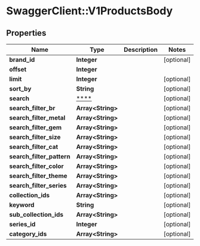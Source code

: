 # SwaggerClient::V1ProductsBody

## Properties
Name | Type | Description | Notes
------------ | ------------- | ------------- | -------------
**brand_id** | **Integer** |  | [optional] 
**offset** | **Integer** |  | 
**limit** | **Integer** |  | [optional] 
**sort_by** | **String** |  | [optional] 
**search** | [****](.md) |  | [optional] 
**search_filter_br** | **Array&lt;String&gt;** |  | [optional] 
**search_filter_metal** | **Array&lt;String&gt;** |  | [optional] 
**search_filter_gem** | **Array&lt;String&gt;** |  | [optional] 
**search_filter_size** | **Array&lt;String&gt;** |  | [optional] 
**search_filter_cat** | **Array&lt;String&gt;** |  | [optional] 
**search_filter_pattern** | **Array&lt;String&gt;** |  | [optional] 
**search_filter_color** | **Array&lt;String&gt;** |  | [optional] 
**search_filter_theme** | **Array&lt;String&gt;** |  | [optional] 
**search_filter_series** | **Array&lt;String&gt;** |  | [optional] 
**collection_ids** | **Array&lt;String&gt;** |  | [optional] 
**keyword** | **String** |  | [optional] 
**sub_collection_ids** | **Array&lt;String&gt;** |  | [optional] 
**series_id** | **Integer** |  | [optional] 
**category_ids** | **Array&lt;String&gt;** |  | [optional] 

